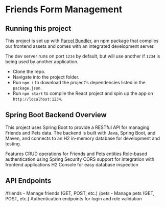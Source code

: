 # Friends Form Management

## Running this project

This project is set up with [Parcel Bundler](https://parceljs.org/), an npm package
that compiles our frontend assets and comes with an integrated development server.

The dev server runs on port `1234` by default, but will use another if `1234` is
being used by another application.

- Clone the repo.
- Navigate into the project folder.
- Run `npm i` to download the project's dependencies listed in the `package.json`.
- Run `npm start` to compile the React project and spin up the app on `http://localhost:1234`.

##  Spring Boot Backend Overview
This project uses Spring Boot to provide a RESTful API for managing Friends and Pets data. The backend is built with Java, Spring Boot, and Maven, and connects to an H2 in-memory database for development and testing.


Features
CRUD operations for Friends and Pets entities
Role-based authentication using Spring Security
CORS support for integration with frontend applications
H2 Console for easy database inspection


##  API Endpoints
/friends - Manage friends (GET, POST, etc.)
/pets - Manage pets (GET, POST, etc.)
Authentication endpoints for login and role validation
